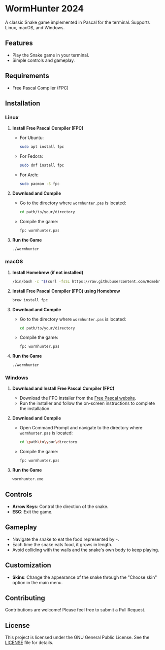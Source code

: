 
# WormHunter 2024
A classic Snake game implemented in Pascal for the terminal. Supports Linux, macOS, and Windows.

## Features
- Play the Snake game in your terminal.
- Simple controls and gameplay.

## Requirements
- Free Pascal Compiler (FPC)

## Installation

### Linux
1. **Install Free Pascal Compiler (FPC)**
    - For Ubuntu:
      ```sh
      sudo apt install fpc
      ```
    - For Fedora:
      ```sh
      sudo dnf install fpc
      ```
    - For Arch:
      ```sh
      sudo pacman -S fpc
      ```

2. **Download and Compile**
    - Go to the directory where `wormhunter.pas` is located:
      ```sh
      cd path/to/your/directory
      ```
    - Compile the game:
      ```sh
      fpc wormhunter.pas
      ```
3. **Run the Game**
    ```sh
    ./wormhunter
    ```

### macOS
1. **Install Homebrew (if not installed)**
    ```sh
    /bin/bash -c "$(curl -fsSL https://raw.githubusercontent.com/Homebrew/install/HEAD/install.sh)"
    ```
2. **Install Free Pascal Compiler (FPC) using Homebrew**
    ```sh
    brew install fpc
    ```

3. **Download and Compile**
    - Go to the directory where `wormhunter.pas` is located:
      ```sh
      cd path/to/your/directory
      ```
    - Compile the game:
      ```sh
      fpc wormhunter.pas
      ```

4. **Run the Game**
    ```sh
    ./wormhunter
    ```

### Windows
1. **Download and Install Free Pascal Compiler (FPC)**
    - Download the FPC installer from the [Free Pascal website](https://www.freepascal.org/download.var).
    - Run the installer and follow the on-screen instructions to complete the installation.

2. **Download and Compile**
    - Open Command Prompt and navigate to the directory where `wormhunter.pas` is located:
      ```sh
      cd \path\to\your\directory
      ```
    - Compile the game:
      ```sh
      fpc wormhunter.pas
      ```

3. **Run the Game**
    ```sh
    wormhunter.exe
    ```

## Controls
- **Arrow Keys**: Control the direction of the snake.
- **ESC**: Exit the game.

## Gameplay
- Navigate the snake to eat the food represented by `~`.
- Each time the snake eats food, it grows in length.
- Avoid colliding with the walls and the snake's own body to keep playing.

## Customization
- **Skins**: Change the appearance of the snake through the "Choose skin" option in the main menu.

## Contributing
Contributions are welcome! Please feel free to submit a Pull Request.

## License
This project is licensed under the GNU General Public License. See the [LICENSE](LICENSE) file for details.
